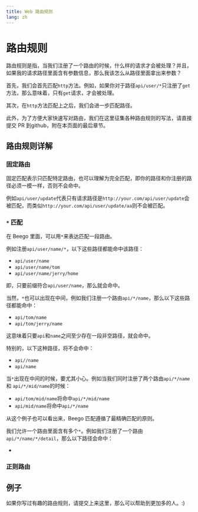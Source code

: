 ```yaml
---
title: Web 路由规则
lang: zh
---
```


# 路由规则

路由规则是指，当我们注册了一个路由的时候，什么样的请求才会被处理？并且，如果我的请求路径里面含有参数信息，那么我该怎么从路径里面拿出来参数？

首先，我们会首先匹配`http`方法。例如，如果你对于路径`api/user/*`只注册了`get`方法，那么意味着，只有`get`请求，才会被处理。

其次，在`http`方法匹配上之后，我们会进一步匹配路径。

此外，为了方便大家快速写对路由，我们在这里征集各种路由规则的写法，请直接提交 PR 到github，附在本页面的最后章节。

## 路由规则详解

### 固定路由

固定匹配表示只匹配特定路由，也可以理解为完全匹配，即你的路径和你注册的路径必须一模一样，否则不会命中。

例如`api/user/update`代表只有请求路径是`http://your.com/api/user/update`会被匹配，而类似`http://your.com/api/user/update/aa`则不会被匹配。

### `*` 匹配

在 Beego 里面，可以用`*`来表达匹配一段路由。

例如注册`api/user/name/*`，以下这些路径都能命中该路径：

- `api/user/name`
- `api/user/name/tom`
- `api/user/name/jerry/home`

即，只要前缀符合`api/user/name`，那么就会命中。

当然，`*`也可以出现在中间，例如我们注册一个路由`api/*/name`，那么以下这些路径都能命中：

- `api/tom/name`
- `api/tom/jerry/name`

这意味着只要`api`和`name`之间至少存在一段非空路径，就会命中。

特别的，以下这种路径，将不会命中：

- `api//name`
- `api/name`

当`*`出现在中间的时候，要尤其小心。例如当我们同时注册了两个路由`api/*/name` 和 `api/*/mid/name`的时候：

- `api/tom/mid/name`将命中`api/*/mid/name`
- `api/mid/name`将命中`api/*/name`

从这个例子也可以看出来，Beego 匹配遵循了最精确匹配的原则。

我们允许一个路由里面含有多个`*`。例如我们注册了一个路由`api/*/name/*/detail`，那么以下路径会命中：

- 

### 正则路由



## 例子

如果你写过有趣的路由规则，请提交上来这里，那么可以帮助到更加多的人。:)